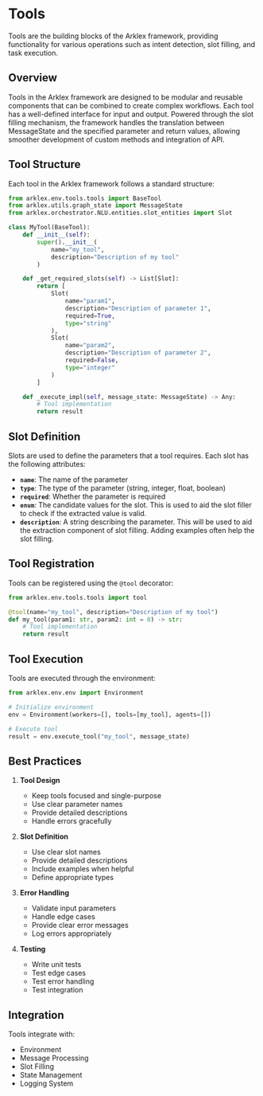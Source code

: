 # Tools

Tools are the building blocks of the Arklex framework, providing functionality for
various operations such as intent detection, slot filling, and task execution.

## Overview

Tools in the Arklex framework are designed to be modular and reusable components
that can be combined to create complex workflows. Each tool has a well-defined
interface for input and output. Powered through the slot filling mechanism, the
framework handles the translation between MessageState and the specified parameter
and return values, allowing smoother development of custom methods and integration
of API.

## Tool Structure

Each tool in the Arklex framework follows a standard structure:

```python
from arklex.env.tools.tools import BaseTool
from arklex.utils.graph_state import MessageState
from arklex.orchestrator.NLU.entities.slot_entities import Slot

class MyTool(BaseTool):
    def __init__(self):
        super().__init__(
            name="my_tool",
            description="Description of my tool"
        )

    def _get_required_slots(self) -> List[Slot]:
        return [
            Slot(
                name="param1",
                description="Description of parameter 1",
                required=True,
                type="string"
            ),
            Slot(
                name="param2",
                description="Description of parameter 2",
                required=False,
                type="integer"
            )
        ]

    def _execute_impl(self, message_state: MessageState) -> Any:
        # Tool implementation
        return result
```

## Slot Definition

Slots are used to define the parameters that a tool requires. Each slot has the
following attributes:

- **`name`**: The name of the parameter
- **`type`**: The type of the parameter (string, integer, float, boolean)
- **`required`**: Whether the parameter is required
- **`enum`**: The candidate values for the slot. This is used to aid the slot
  filler to check if the extracted value is valid.
- **`description`**: A string describing the parameter. This will be used to aid
  the extraction component of slot filling. Adding examples often help the slot
  filling.

## Tool Registration

Tools can be registered using the `@tool` decorator:

```python
from arklex.env.tools.tools import tool

@tool(name="my_tool", description="Description of my tool")
def my_tool(param1: str, param2: int = 0) -> str:
    # Tool implementation
    return result
```

## Tool Execution

Tools are executed through the environment:

```python
from arklex.env.env import Environment

# Initialize environment
env = Environment(workers=[], tools=[my_tool], agents=[])

# Execute tool
result = env.execute_tool("my_tool", message_state)
```

## Best Practices

1. **Tool Design**
   - Keep tools focused and single-purpose
   - Use clear parameter names
   - Provide detailed descriptions
   - Handle errors gracefully

2. **Slot Definition**
   - Use clear slot names
   - Provide detailed descriptions
   - Include examples when helpful
   - Define appropriate types

3. **Error Handling**
   - Validate input parameters
   - Handle edge cases
   - Provide clear error messages
   - Log errors appropriately

4. **Testing**
   - Write unit tests
   - Test edge cases
   - Test error handling
   - Test integration

## Integration

Tools integrate with:

- Environment
- Message Processing
- Slot Filling
- State Management
- Logging System
